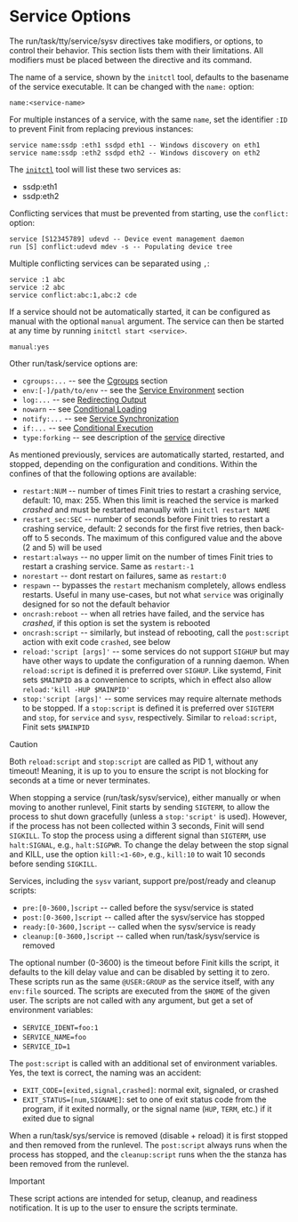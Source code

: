 Service Options
===============

The run/task/tty/service/sysv directives take modifiers, or options, to
control their behavior.  This section lists them with their limitations.
All modifiers must be placed between the directive and its command.

The name of a service, shown by the `initctl` tool, defaults to the
basename of the service executable. It can be changed with the `name:`
option:

    name:<service-name>

For multiple instances of a service, with the same `name`, set the
identifier `:ID` to prevent Finit from replacing previous instances:

    service name:ssdp :eth1 ssdpd eth1 -- Windows discovery on eth1
    service name:ssdp :eth2 ssdpd eth2 -- Windows discovery on eth2

The [`initctl`](../initctl.md) tool will list these two services as:

 - ssdp:eth1
 - ssdp:eth2

Conflicting services that must be prevented from starting, use the
`conflict:` option:

    service [S12345789] udevd -- Device event management daemon
	run [S] conflict:udevd mdev -s -- Populating device tree

Multiple conflicting services can be separated using `,`:

    service :1 abc
    service :2 abc
	service conflict:abc:1,abc:2 cde

If a service should not be automatically started, it can be configured
as manual with the optional `manual` argument. The service can then be
started at any time by running `initctl start <service>`.

    manual:yes

Other run/task/service options are:

  * `cgroups:...` -- see the [Cgroups](cgroups.md) section
  * `env:[-]/path/to/env` -- see the [Service Environment](service-env.md) section
  * `log:...` -- see [Redirecting Output](logging.md#redirecting-output)
  * `nowarn` -- see [Conditional Loading](services.md#conditional-loading)
  * `notify:...` -- see [Service Synchronization](service-sync.md)
  * `if:...` -- see [Conditional Execution](services.md#conditional-execution)
  * `type:forking` -- see description of the [service](services.md) directive

As mentioned previously, services are automatically started, restarted,
and stopped, depending on the configuration and conditions.  Within the
confines of that the following options are available:

  * `restart:NUM` -- number of times Finit tries to restart a crashing
    service, default: 10, max: 255.  When this limit is reached the
    service is marked *crashed* and must be restarted manually with
    `initctl restart NAME`
  * `restart_sec:SEC` -- number of seconds before Finit tries to restart
    a crashing service, default: 2 seconds for the first five retries,
	then back-off to 5 seconds.  The maximum of this configured value
	and the above (2 and 5) will be used
  * `restart:always` -- no upper limit on the number of times Finit
    tries to restart a crashing service.  Same as `restart:-1`
  * `norestart` -- dont restart on failures, same as `restart:0`
  * `respawn` -- bypasses the `restart` mechanism completely, allows
    endless restarts.  Useful in many use-cases, but not what `service`
    was originally designed for so not the default behavior
  * `oncrash:reboot` -- when all retries have failed, and the service
    has *crashed*, if this option is set the system is rebooted
  * `oncrash:script` -- similarly, but instead of rebooting, call the
    `post:script` action with exit code `crashed`, see below
  * `reload:'script [args]'` -- some services do not support `SIGHUP` but
    may have other ways to update the configuration of a running daemon.
    When `reload:script` is defined it is preferred over `SIGHUP`.  Like
	systemd, Finit sets `$MAINPID` as a convenience to scripts, which in
	effect also allow `reload:'kill -HUP $MAINPID'`
  * `stop:'script [args]'` -- some services may require alternate methods
    to be stopped.  If a `stop:script` is defined it is preferred over
    `SIGTERM` and `stop`, for `service` and `sysv`, respectively.
	Similar to `reload:script`, Finit sets `$MAINPID`

> [!CAUTION]
> Both `reload:script` and `stop:script` are called as PID 1, without
> any timeout!  Meaning, it is up to you to ensure the script is not
> blocking for seconds at a time or never terminates.

When stopping a service (run/task/sysv/service), either manually or when
moving to another runlevel, Finit starts by sending `SIGTERM`, to allow
the process to shut down gracefully (unless a `stop:'script'` is used).
However, if the process has not been collected within 3 seconds, Finit
will send `SIGKILL`.  To stop the process using a different signal than
`SIGTERM`, use `halt:SIGNAL`, e.g., `halt:SIGPWR`.  To change the delay
between the stop signal and KILL, use the option `kill:<1-60>`, e.g.,
`kill:10` to wait 10 seconds before sending `SIGKILL`.

Services, including the `sysv` variant, support pre/post/ready and
cleanup scripts:

  * `pre:[0-3600,]script` -- called before the sysv/service is stated
  * `post:[0-3600,]script` -- called after the sysv/service has stopped
  * `ready:[0-3600,]script` -- called when the sysv/service is ready
  * `cleanup:[0-3600,]script` -- called when run/task/sysv/service is removed

The optional number (0-3600) is the timeout before Finit kills the
script, it defaults to the kill delay value and can be disabled by
setting it to zero.  These scripts run as the same `@USER:GROUP` as the
service itself, with any `env:file` sourced.  The scripts are executed
from the `$HOME` of the given user.  The scripts are not called with any
argument, but get a set of environment variables:

  * `SERVICE_IDENT=foo:1`
  * `SERVICE_NAME=foo`
  * `SERVICE_ID=1`

The `post:script` is called with an additional set of environment
variables.  Yes, the text is correct, the naming was an accident:

 - `EXIT_CODE=[exited,signal,crashed]`: normal exit, signaled, or
   crashed
 - `EXIT_STATUS=[num,SIGNAME]`: set to one of exit status code from
   the program, if it exited normally, or the signal name (`HUP`,
   `TERM`, etc.) if it exited due to signal

When a run/task/sys/service is removed (disable + reload) it is first
stopped and then removed from the runlevel.  The `post:script` always
runs when the process has stopped, and the `cleanup:script` runs when
the the stanza has been removed from the runlevel.

> [!IMPORTANT]
> These script actions are intended for setup, cleanup, and readiness
> notification.  It is up to the user to ensure the scripts terminate.

